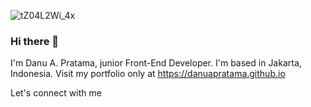 ![tZ04L2Wi_4x](https://user-images.githubusercontent.com/87930640/148874408-f4a75dff-9aff-4e6c-a356-5cea7b24060f.jpg)

### Hi there 👋

I'm Danu A. Pratama, junior Front-End Developer. I'm based in Jakarta, Indonesia. Visit my portfolio only at https://danuapratama.github.io

Let's connect with me
